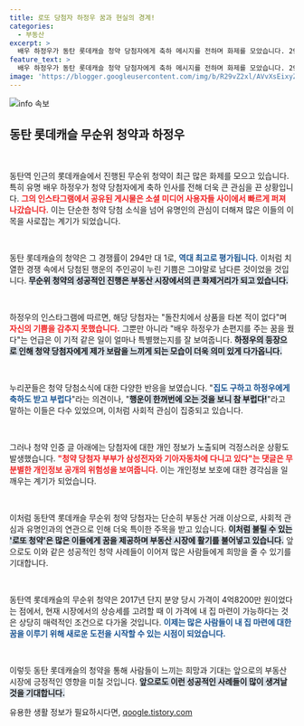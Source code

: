```yaml
---
title: 로또 당첨자 하정우 꿈과 현실의 경계!
categories:
  - 부동산
excerpt: >
  배우 하정우가 동탄 롯데캐슬 청약 당첨자에게 축하 메시지를 전하며 화제를 모았습니다. 294만 대 1의 경쟁률을 뚫고 당첨된 행운의 당첨자는 꿈에서 하정우와의 특별한 인연도 언급해 누리꾼들의 부러움을 사고 있습니다!
feature_text: >
  배우 하정우가 동탄 롯데캐슬 청약 당첨자에게 축하 메시지를 전하며 화제를 모았습니다. 294만 대 1의 경쟁률을 뚫고 당첨된 행운의 당첨자는 꿈에서 하정우와의 특별한 인연도 언급해 누리꾼들의 부러움을 사고 있습니다!
image: 'https://blogger.googleusercontent.com/img/b/R29vZ2xl/AVvXsEixyZcFfHzMRdzZMjFBmAUKJYCLCGyLL1o632UiGVXcaFdKo_bkvkuCioo0uUKlGfBVcT3P84aROyZIXSBEx3Aw5nCQ3pTgDom1WDC4m8eifvWiAmWEEVb4x6G_l8C0QH225ldMjyaFvpxGEBGNO37VmDTDMHGhJPq73UglMfDca1-0aw/s1600/blogspot.png'
---
```


<p><img src="https://blogger.googleusercontent.com/img/b/R29vZ2xl/AVvXsEixyZcFfHzMRdzZMjFBmAUKJYCLCGyLL1o632UiGVXcaFdKo_bkvkuCioo0uUKlGfBVcT3P84aROyZIXSBEx3Aw5nCQ3pTgDom1WDC4m8eifvWiAmWEEVb4x6G_l8C0QH225ldMjyaFvpxGEBGNO37VmDTDMHGhJPq73UglMfDca1-0aw/s1600/blogspot.png" alt="info 속보" /></p>

<h2 data-ke-size="size26">동탄 롯데캐슬 무순위 청약과 하정우</h2>

<p data-ke-size="size16">&nbsp;</p>

<p>동탄역 인근의 롯데캐슬에서 진행된 무순위 청약이 최근 많은 화제를 모으고 있습니다. 특히 유명 배우 하정우가 청약 당첨자에게 축하 인사를 전해 더욱 큰 관심을 끈 상황입니다. <b><span style="color: #ee2323;">그의 인스타그램에서 공유된 게시물은 소셜 미디어 사용자들 사이에서 빠르게 퍼져 나갔습니다.</span></b> 이는 단순한 청약 당첨 소식을 넘어 유명인의 관심이 더해져 많은 이들의 이목을 사로잡는 계기가 되었습니다. </p>

<p data-ke-size="size16">&nbsp;</p>

<p>동탄 롯데캐슬의 청약은 그 경쟁률이 294만 대 1로, <b><span style="color: #1a5490;">역대 최고로 평가됩니다.</span></b> 이처럼 치열한 경쟁 속에서 당첨된 행운의 주인공이 누린 기쁨은 그야말로 남다른 것이었을 것입니다. <b><span style="background-color: #21538527;">무순위 청약의 성공적인 진행은 부동산 시장에서의 큰 화제거리가 되고 있습니다.</span></b></p>

<p data-ke-size="size16">&nbsp;</p>

<p>하정우의 인스타그램에 따르면, 해당 당첨자는 "돌잔치에서 상품을 타본 적이 없다"며 <b><span style="color: #ee2323;">자신의 기쁨을 감추지 못했습니다.</span></b> 그뿐만 아니라 "배우 하정우가 손편지를 주는 꿈을 꿨다"는 언급은 이 기적 같은 일이 얼마나 특별했는지를 잘 보여줍니다. <b><span style="background-color: #21538527;">하정우의 등장으로 인해 청약 당첨자에게 제가 보람을 느끼게 되는 모습이 더욱 의미 있게 다가옵니다.</span></b></p>

<p data-ke-size="size16">&nbsp;</p>

<p>누리꾼들은 청약 당첨소식에 대한 다양한 반응을 보였습니다. "<b><span style="color: #1a5490;">집도 구하고 하정우에게 축하도 받고 부럽다</span></b>"라는 의견이나, "<b><span style="background-color: #21538527;">행운이 한꺼번에 오는 것을 보니 참 부럽다!</span></b>"라고 말하는 이들은 다수 있었으며, 이처럼 사회적 관심이 집중되고 있습니다.  </p>

<p data-ke-size="size16">&nbsp;</p>

<p>그러나 청약 인증 글 아래에는 당첨자에 대한 개인 정보가 노출되며 걱정스러운 상황도 발생했습니다. <b><span style="color: #ee2323;">"청약 당첨자 부부가 삼성전자와 기아자동차에 다니고 있다"는 댓글은 무분별한 개인정보 공개의 위험성을 보여줍니다.</span></b> 이는 개인정보 보호에 대한 경각심을 일깨우는 계기가 되었습니다.</p>

<p data-ke-size="size16">&nbsp;</p>

<p>이처럼 동탄역 롯데캐슬 무순위 청약 당첨자는 단순히 부동산 거래 이상으로, 사회적 관심과 유명인과의 연관으로 인해 더욱 특이한 주목을 받고 있습니다. <b><span style="background-color: #21538527;">이처럼 불릴 수 있는 '로또 청약'은 많은 이들에게 꿈을 제공하며 부동산 시장에 활기를 불어넣고 있습니다.</span></b> 앞으로도 이와 같은 성공적인 청약 사례들이 이어져 많은 사람들에게 희망을 줄 수 있기를 기대합니다. </p>

<p data-ke-size="size16">&nbsp;</p>

<p>동탄역 롯데캐슬의 무순위 청약은 2017년 단지 분양 당시 가격이 4억8200만 원이었다는 점에서, 현재 시장에서의 상승세를 고려할 때 이 가격에 내 집 마련이 가능하다는 것은 상당히 매력적인 조건으로 다가올 것입니다. <b><span style="color: #1a5490;">이제는 많은 사람들이 내 집 마련에 대한 꿈을 이루기 위해 새로운 도전을 시작할 수 있는 시점이 되었습니다.</span></b> </p>

<p data-ke-size="size16">&nbsp;</p>

<p>이렇듯 동탄 롯데캐슬의 청약을 통해 사람들이 느끼는 희망과 기대는 앞으로의 부동산 시장에 긍정적인 영향을 미칠 것입니다. <b><span style="background-color: #21538527;">앞으로도 이런 성공적인 사례들이 많이 생겨날 것을 기대합니다.</span></b></p>
유용한 생활 정보가 필요하시다면, <a href="https://qoogle.tistory.com" rel="dofollow">qoogle.tistory.com</a>


